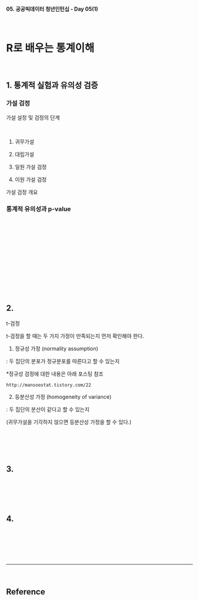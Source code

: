 <br>

#### 05. 공공빅데이터 청년인턴십 - Day 05(1)

<br>

# R로 배우는 통계이해

<br>

## 1. 통계적 실험과 유의성 검증 

### 가설 검정

가설 설정 및 검정의 단계 

<br>

1. 귀무가설 
2. 대립가설


1. 일원 가설 검정 
2. 이원 가설 검정

가설 검정 개요 

###  통계적 유의성과 p-value

<br>

### 

<br>



### 
<br>

### 

<br>


<br>

```r

```

<br>




## 2.

t-검정


t-검정을 할 때는 두 가지 가정이 만족되는지 먼저 확인해야 한다.

1. 정규성 가정 (normality assumption)
 
: 두 집단의 분포가 정규분포를 따른다고 할 수 있는지

  *정규성 검정에 대한 내용은 아래 포스팅 참조

    http://mansoostat.tistory.com/22

2. 등분산성 가정 (homogeneity of variance)

: 두 집단의 분산이 같다고 할 수 있는지

 (귀무가설을 기각하지 않으면 등분산성 가정을 할 수 있다.)
 

<br>

```py

```

<br>



## 3.

<br>

```py

```

<br>



## 4.

<br>

```py

```

<br>





<br>

---

<br>

## Reference <br>

<!-- - 조대협의 블로그 &nbsp; : &nbsp;<https://bcho.tistory.com/972/> <br>

<br>
<br>

## Practice makes perfect! <br>

- [내용](주소) -->